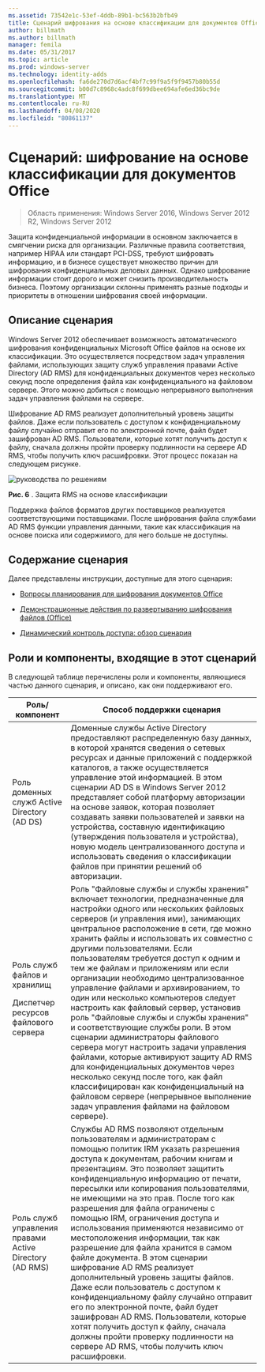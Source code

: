 ```yaml
---
ms.assetid: 73542e1c-53ef-4ddb-89b1-bc563b2bfb49
title: Сценарий шифрования на основе классификации для документов Office
author: billmath
ms.author: billmath
manager: femila
ms.date: 05/31/2017
ms.topic: article
ms.prod: windows-server
ms.technology: identity-adds
ms.openlocfilehash: fa6de270d7d6acf4bf7c99f9a5f9f9457b80b55d
ms.sourcegitcommit: b00d7c8968c4adc8f699dbee694afe6ed36bc9de
ms.translationtype: MT
ms.contentlocale: ru-RU
ms.lasthandoff: 04/08/2020
ms.locfileid: "80861137"
---
```

# <a name="scenario-classification-based-encryption-for-office-documents"></a>Сценарий: шифрование на основе классификации для документов Office

>Область применения: Windows Server 2016, Windows Server 2012 R2, Windows Server 2012

Защита конфиденциальной информации в основном заключается в смягчении риска для организации. Различные правила соответствия, например HIPAA или стандарт PCI-DSS, требуют шифровать информацию, и в бизнесе существует множество причин для шифрования конфиденциальных деловых данных. Однако шифрование информации стоит дорого и может снизить производительность бизнеса. Поэтому организации склонны применять разные подходы и приоритеты в отношении шифрования своей информации.  
  
## <a name="scenario-description"></a><a name="BKMK_OVER"></a>Описание сценария  
 Windows Server 2012 обеспечивает возможность автоматического шифрования конфиденциальных Microsoft Office файлов на основе их классификации. Это осуществляется посредством задач управления файлами, использующих защиту служб управления правами Active Directory (AD RMS) для конфиденциальных документов через несколько секунд после определения файла как конфиденциального на файловом сервере. Этого можно добиться с помощью непрерывного выполнения задач управления файлами на сервере.  
  
Шифрование AD RMS реализует дополнительный уровень защиты файлов. Даже если пользователь с доступом к конфиденциальному файлу случайно отправит его по электронной почте, файл будет зашифрован AD RMS. Пользователи, которые хотят получить доступ к файлу, сначала должны пройти проверку подлинности на сервере AD RMS, чтобы получить ключ расшифровки. Этот процесс показан на следующем рисунке.  
  
![руководства по решениям](media/Scenario--Classification-Based-Encryption-for-Office-Documents/DynamicAccessControl_RevGuide_6.JPG)  
  
**Рис. 6** . Защита RMS на основе классификации  
  
Поддержка файлов форматов других поставщиков реализуется соответствующими поставщиками. После шифрования файла службами AD RMS функции управления данными, такие как классификация на основе поиска или содержимого, для него больше не доступны.  
  
## <a name="in-this-scenario"></a>Содержание сценария  
Далее представлены инструкции, доступные для этого сценария:  
  
-   [Вопросы планирования для шифрования документов Office](assetId:///14714ba6-d6a2-45e4-aae5-d3318817e52a)  
  
-   [Демонстрационные действия по развертыванию шифрования файлов &#40;Office&#41;](Deploy-Encryption-of-Office-Files--Demonstration-Steps-.md)  
  
-   [Динамический контроль доступа: обзор сценария](Dynamic-Access-Control--Scenario-Overview.md)  
  
## <a name="roles-and-features-included-in-this-scenario"></a><a name="BKMK_NEW"></a>Роли и компоненты, входящие в этот сценарий  
В следующей таблице перечислены роли и компоненты, являющиеся частью данного сценария, и описано, как они поддерживают его.  
  
|Роль/компонент|Способ поддержки сценария|  
|-----------------|---------------------------------|  
|Роль доменных служб Active Directory (AD DS)|Доменные службы Active Directory предоставляют распределенную базу данных, в которой хранятся сведения о сетевых ресурсах и данные приложений с поддержкой каталогов, а также осуществляется управление этой информацией. В этом сценарии AD DS в Windows Server 2012 представляет собой платформу авторизации на основе заявок, которая позволяет создавать заявки пользователей и заявки на устройства, составную идентификацию (утверждения пользователя и устройства), новую модель централизованного доступа и использовать сведения о классификации файлов при принятии решений об авторизации.|  
|Роль служб файлов и хранилищ<p>Диспетчер ресурсов файлового сервера|Роль "Файловые службы и службы хранения" включает технологии, предназначенные для настройки одного или нескольких файловых серверов (и управления ими), занимающих центральное расположение в сети, где можно хранить файлы и использовать их совместно с другими пользователями. Если пользователям требуется доступ к одним и тем же файлам и приложениям или если организации необходимо централизованное управление файлами и архивированием, то один или несколько компьютеров следует настроить как файловый сервер, установив роль "Файловые службы и службы хранения" и соответствующие службы роли. В этом сценарии администраторы файлового сервера могут настроить задачи управления файлами, которые активируют защиту AD RMS для конфиденциальных документов через несколько секунд после того, как файл классифицирован как конфиденциальный на файловом сервере (непрерывное выполнение задач управления файлами на файловом сервере).|  
|Роль служб управления правами Active Directory (AD RMS)|Службы AD RMS позволяют отдельным пользователям и администраторам с помощью политик IRM указать разрешения доступа к документам, рабочим книгам и презентациям. Это позволяет защитить конфиденциальную информацию от печати, пересылки или копирования пользователями, не имеющими на это прав. После того как разрешения для файла ограничены с помощью IRM, ограничения доступа и использования применяются независимо от местоположения информации, так как разрешение для файла хранится в самом файле документа. В этом сценарии шифрование AD RMS реализует дополнительный уровень защиты файлов. Даже если пользователь с доступом к конфиденциальному файлу случайно отправит его по электронной почте, файл будет зашифрован AD RMS. Пользователи, которые хотят получить доступ к файлу, сначала должны пройти проверку подлинности на сервере AD RMS, чтобы получить ключ расшифровки.|  
  


